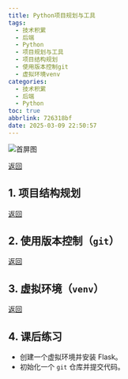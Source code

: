 ```yaml
---
title: Python项目规划与工具
tags:
  - 技术积累
  - 后端
  - Python
  - 项目规划与工具
  - 项目结构规划
  - 使用版本控制git
  - 虚拟环境venv
categories:
  - 技术积累
  - 后端
  - Python
toc: true
abbrlink: 726318bf
date: 2025-03-09 22:50:57
---
```


![首屏图](https://s21.ax1x.com/2025/03/01/pE8q0aQ.jpg)

<!-- ![首屏图](https://s21.ax1x.com/2025/03/01/pE8qB5j.jpg)
![首屏图](https://s21.ax1x.com/2025/03/01/pE8qgMV.jpg)
![首屏图](https://s21.ax1x.com/2025/03/01/pE8qy2q.jpg)
![首屏图](https://s21.ax1x.com/2025/03/01/pE8q6x0.jpg)
![首屏图](https://s21.ax1x.com/2025/03/01/pE8qsGn.jpg) -->

<!-- more -->

[返回](/archives/202502214537ccef/#Day-7：项目规划与工具)

## 1. 项目结构规划

[返回](/archives/202502214537ccef/#Day-7：项目规划与工具)

## 2. 使用版本控制（`git`）

[返回](/archives/202502214537ccef/#Day-7：项目规划与工具)

## 3. 虚拟环境（`venv`）

[返回](/archives/202502214537ccef/#Day-7：项目规划与工具)

## 4. 课后练习

- 创建一个虚拟环境并安装 Flask。
- 初始化一个 `git` 仓库并提交代码。
